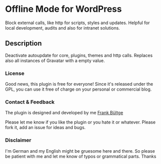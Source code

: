 # Offline Mode for WordPress
Block external calls, like http for scripts, styles and updates. Helpful for local development, audits and also for intranet solutions.

## Description
Deactivate autoupdate for core, plugins, themes and http calls.
Replaces also all instances of Gravatar with a empty value.

### License
Good news, this plugin is free for everyone! Since it's released under the GPL, 
you can use it free of charge on your personal or commercial blog.

### Contact & Feedback
The plugin is designed and developed by me [Frank Bültge](https://bueltge.de)

Please let me know if you like the plugin or you hate it or whatever.
Please fork it, add an issue for ideas and bugs.

### Disclaimer
I'm German and my English might be gruesome here and there. 
So please be patient with me and let me know of typos or grammatical parts. Thanks

